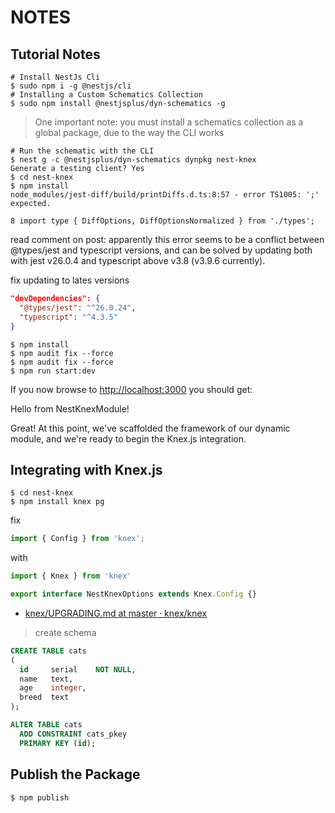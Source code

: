 # NOTES

## Tutorial Notes

```shell
# Install NestJs Cli
$ sudo npm i -g @nestjs/cli
# Installing a Custom Schematics Collection 
$ sudo npm install @nestjsplus/dyn-schematics -g
```

> One important note: you must install a schematics collection as a global package, due to the way the CLI works

```shell
# Run the schematic with the CLI
$ nest g -c @nestjsplus/dyn-schematics dynpkg nest-knex
Generate a testing client? Yes
$ cd nest-knex
$ npm install
node_modules/jest-diff/build/printDiffs.d.ts:8:57 - error TS1005: ';' expected.

8 import type { DiffOptions, DiffOptionsNormalized } from './types';
```

read comment on post: apparently this error seems to be a conflict between @types/jest and typescript versions, and can be solved by updating both with jest v26.0.4 and typescript above v3.8 (v3.9.6 currently).

fix updating to lates versions

```json
"devDependencies": {
  "@types/jest": "^26.0.24",
  "typescript": "^4.3.5"
}    
```

```shell
$ npm install
$ npm audit fix --force
$ npm audit fix --force
$ npm run start:dev
```

If you now browse to <http://localhost:3000> you should get:

Hello from NestKnexModule!

Great! At this point, we've scaffolded the framework of our dynamic module, and we're ready to begin the Knex.js integration.

## Integrating with Knex.js 

```shell
$ cd nest-knex
$ npm install knex pg
```

fix 

```typescript
import { Config } from 'knex';
```

with 

```typescript
import { Knex } from 'knex'

export interface NestKnexOptions extends Knex.Config {}
```

- [knex/UPGRADING.md at master · knex/knex](https://github.com/knex/knex/blob/master/UPGRADING.md)

> create schema

```sql
CREATE TABLE cats
(
  id     serial    NOT NULL,
  name   text,
  age    integer,
  breed  text
);

ALTER TABLE cats
  ADD CONSTRAINT cats_pkey
  PRIMARY KEY (id);
```

## Publish the Package

```shell
$ npm publish
```
